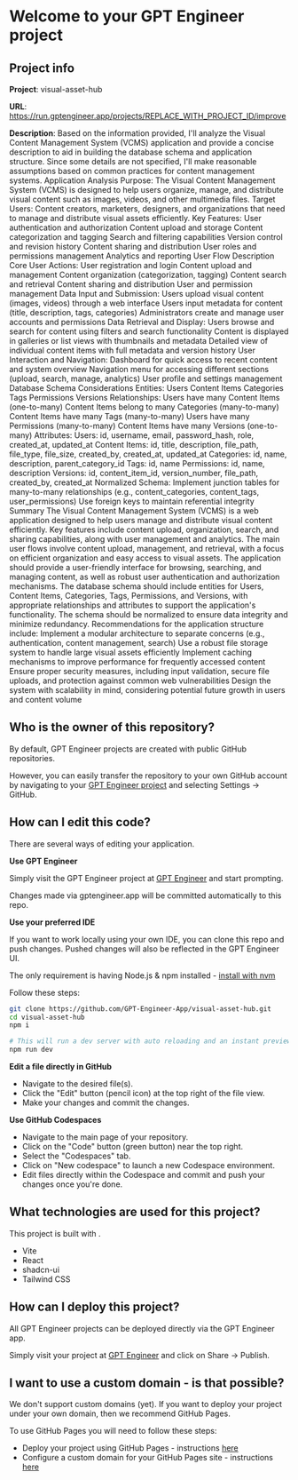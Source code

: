 # Welcome to your GPT Engineer project

## Project info

**Project**: visual-asset-hub 

**URL**: https://run.gptengineer.app/projects/REPLACE_WITH_PROJECT_ID/improve

**Description**: Based on the information provided, I'll analyze the Visual Content Management System (VCMS) application and provide a concise description to aid in building the database schema and application structure. Since some details are not specified, I'll make reasonable assumptions based on common practices for content management systems.
Application Analysis
Purpose: The Visual Content Management System (VCMS) is designed to help users organize, manage, and distribute visual content such as images, videos, and other multimedia files.
Target Users: Content creators, marketers, designers, and organizations that need to manage and distribute visual assets efficiently.
Key Features:
User authentication and authorization
Content upload and storage
Content categorization and tagging
Search and filtering capabilities
Version control and revision history
Content sharing and distribution
User roles and permissions management
Analytics and reporting
User Flow Description
Core User Actions:
User registration and login
Content upload and management
Content organization (categorization, tagging)
Content search and retrieval
Content sharing and distribution
User and permission management
Data Input and Submission:
Users upload visual content (images, videos) through a web interface
Users input metadata for content (title, description, tags, categories)
Administrators create and manage user accounts and permissions
Data Retrieval and Display:
Users browse and search for content using filters and search functionality
Content is displayed in galleries or list views with thumbnails and metadata
Detailed view of individual content items with full metadata and version history
User Interaction and Navigation:
Dashboard for quick access to recent content and system overview
Navigation menu for accessing different sections (upload, search, manage, analytics)
User profile and settings management
Database Schema Considerations
Entities:
Users
Content Items
Categories
Tags
Permissions
Versions
Relationships:
Users have many Content Items (one-to-many)
Content Items belong to many Categories (many-to-many)
Content Items have many Tags (many-to-many)
Users have many Permissions (many-to-many)
Content Items have many Versions (one-to-many)
Attributes:
Users: id, username, email, password_hash, role, created_at, updated_at
Content Items: id, title, description, file_path, file_type, file_size, created_by, created_at, updated_at
Categories: id, name, description, parent_category_id
Tags: id, name
Permissions: id, name, description
Versions: id, content_item_id, version_number, file_path, created_by, created_at
Normalized Schema:
Implement junction tables for many-to-many relationships (e.g., content_categories, content_tags, user_permissions)
Use foreign keys to maintain referential integrity
Summary
The Visual Content Management System (VCMS) is a web application designed to help users manage and distribute visual content efficiently. Key features include content upload, organization, search, and sharing capabilities, along with user management and analytics.
The main user flows involve content upload, management, and retrieval, with a focus on efficient organization and easy access to visual assets. The application should provide a user-friendly interface for browsing, searching, and managing content, as well as robust user authentication and authorization mechanisms.
The database schema should include entities for Users, Content Items, Categories, Tags, Permissions, and Versions, with appropriate relationships and attributes to support the application's functionality. The schema should be normalized to ensure data integrity and minimize redundancy.
Recommendations for the application structure include:
Implement a modular architecture to separate concerns (e.g., authentication, content management, search)
Use a robust file storage system to handle large visual assets efficiently
Implement caching mechanisms to improve performance for frequently accessed content
Ensure proper security measures, including input validation, secure file uploads, and protection against common web vulnerabilities
Design the system with scalability in mind, considering potential future growth in users and content volume 

## Who is the owner of this repository?
By default, GPT Engineer projects are created with public GitHub repositories.

However, you can easily transfer the repository to your own GitHub account by navigating to your [GPT Engineer project](https://run.gptengineer.app/projects/REPLACE_WITH_PROJECT_ID/improve) and selecting Settings -> GitHub. 

## How can I edit this code?
There are several ways of editing your application.

**Use GPT Engineer**

Simply visit the GPT Engineer project at [GPT Engineer](https://run.gptengineer.app/projects/REPLACE_WITH_PROJECT_ID/improve) and start prompting.

Changes made via gptengineer.app will be committed automatically to this repo.

**Use your preferred IDE**

If you want to work locally using your own IDE, you can clone this repo and push changes. Pushed changes will also be reflected in the GPT Engineer UI.

The only requirement is having Node.js & npm installed - [install with nvm](https://github.com/nvm-sh/nvm#installing-and-updating)

Follow these steps: 

```sh
git clone https://github.com/GPT-Engineer-App/visual-asset-hub.git
cd visual-asset-hub
npm i

# This will run a dev server with auto reloading and an instant preview.
npm run dev
```

**Edit a file directly in GitHub**

- Navigate to the desired file(s).
- Click the "Edit" button (pencil icon) at the top right of the file view.
- Make your changes and commit the changes.

**Use GitHub Codespaces**

- Navigate to the main page of your repository.
- Click on the "Code" button (green button) near the top right.
- Select the "Codespaces" tab.
- Click on "New codespace" to launch a new Codespace environment.
- Edit files directly within the Codespace and commit and push your changes once you're done.

## What technologies are used for this project?

This project is built with .

- Vite
- React
- shadcn-ui
- Tailwind CSS

## How can I deploy this project?

All GPT Engineer projects can be deployed directly via the GPT Engineer app. 

Simply visit your project at [GPT Engineer](https://run.gptengineer.app/projects/REPLACE_WITH_PROJECT_ID/improve) and click on Share -> Publish.

## I want to use a custom domain - is that possible?

We don't support custom domains (yet). If you want to deploy your project under your own domain, then we recommend GitHub Pages.

To use GitHub Pages you will need to follow these steps: 
- Deploy your project using GitHub Pages - instructions [here](https://docs.github.com/en/pages/getting-started-with-github-pages/creating-a-github-pages-site#creating-your-site)
- Configure a custom domain for your GitHub Pages site - instructions [here](https://docs.github.com/en/pages/configuring-a-custom-domain-for-your-github-pages-site)
